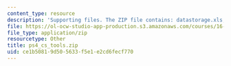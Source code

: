 ```yaml
---
content_type: resource
description: 'Supporting files. The ZIP file contains: datastorage.xls, and datamassstorage_sizing.m.'
file: https://ol-ocw-studio-app-production.s3.amazonaws.com/courses/16-851-satellite-engineering-fall-2003/ce1b50819d505633f5e1e2cd6fecf770_ps4_cs_tools.zip
file_type: application/zip
resourcetype: Other
title: ps4_cs_tools.zip
uid: ce1b5081-9d50-5633-f5e1-e2cd6fecf770
---
```

